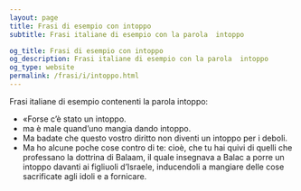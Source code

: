 ```yaml
---
layout: page
title: Frasi di esempio con intoppo 
subtitle: Frasi italiane di esempio con la parola  intoppo

og_title: Frasi di esempio con intoppo 
og_description: Frasi italiane di esempio con la parola  intoppo
og_type: website
permalink: /frasi/i/intoppo.html
---
```


Frasi italiane di esempio contenenti la parola intoppo:


- «Forse c’è stato un intoppo.
- ma è male quand’uno mangia dando intoppo.
- Ma badate che questo vostro diritto non diventi un intoppo per i deboli.
- Ma ho alcune poche cose contro di te: cioè, che tu hai quivi di quelli che professano la dottrina di Balaam, il quale insegnava a Balac a porre un intoppo davanti ai figliuoli d’Israele, inducendoli a mangiare delle cose sacrificate agli idoli e a fornicare.
